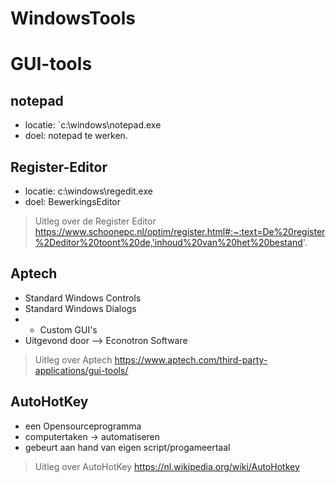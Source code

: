 # WindowsTools
# GUI-tools
## notepad
- locatie: `c:\windows\notepad.exe
- doel: notepad te werken.

## Register-Editor
- locatie:   c:\windows\regedit.exe
- doel: BewerkingsEditor

> Uitleg over de Register Editor
https://www.schoonepc.nl/optim/register.html#:~:text=De%20register%2Deditor%20toont%20de,'inhoud%20van%20het%20bestand'.

## Aptech
- Standard Windows Controls
- Standard Windows Dialogs
- + Custom GUI's
- Uitgevond door --> Econotron Software

>Uitleg over Aptech
https://www.aptech.com/third-party-applications/gui-tools/

## AutoHotKey
- een Opensourceprogramma
- computertaken -> automatiseren
- gebeurt aan hand van eigen script/progameertaal
> Uitleg over AutoHotKey
https://nl.wikipedia.org/wiki/AutoHotkey

